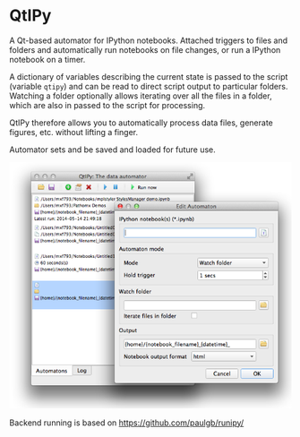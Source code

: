 # QtIPy

A Qt-based automator for IPython notebooks. Attached triggers to files and folders and 
automatically run notebooks on file changes, or run a IPython notebook on a timer.

A dictionary of variables describing the current state is passed to the script (variable `qtipy`)
and can be read to direct script output to particular folders. Watching a folder optionally allows
iterating over all the files in a folder, which are also in passed to the script for processing. 

QtIPy therefore allows you to automatically process data files, generate figures, etc. 
without lifting a finger.

Automator sets and be saved and loaded for future use.

![Screenshot](https://raw.githubusercontent.com/mfitzp/qtipy/master/qtipy-screenshot.png)

Backend running is based on https://github.com/paulgb/runipy/

